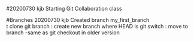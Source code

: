 #20200730 kjb
Starting Git Collaboration class  


#Branches
20200730 kjb Created branch my_first_branch  
t clone <url>
git branch <branch name> : create new branch where HEAD is
git switch <branch name> : move to branch
	-same as git checkout <branch name> in older version

